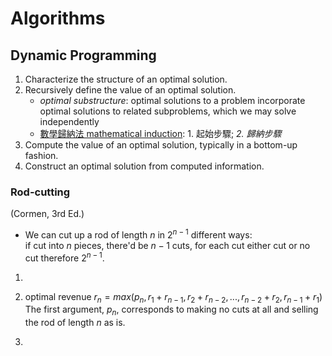 # Algorithms  

## Dynamic Programming  

1. Characterize the structure of an optimal solution.
2. Recursively define the value of an optimal solution.  
   - *optimal substructure*: optimal solutions to a problem incorporate optimal solutions to related subproblems, which we may solve independently  
   - [數學歸納法 mathematical induction](https://youtu.be/hyvTl036PmA?t=86): 1. 起始步驟; *2. 歸納步驟*  
1. Compute the value of an optimal solution, typically in a bottom-up fashion.
2. Construct an optimal solution from computed information.  

### Rod-cutting

(Cormen, 3rd Ed.)

- We can cut up a rod of length $n$ in $2^{n-1}$ different ways:  
  if cut into $n$ pieces, there'd be $n-1$ cuts, for each cut either cut or no cut therefore $2^{n-1}$.  

1.  

2. optimal revenue $r_n = max (p_n, r_1 + r_{n-1}, r_2 + r_{n-2},..., r_{n-2} + r_2, r_{n-1} + r_1)$  
   The first argument, $p_n$, corresponds to making no cuts at all and selling the rod of length $n$ as is.

3.
